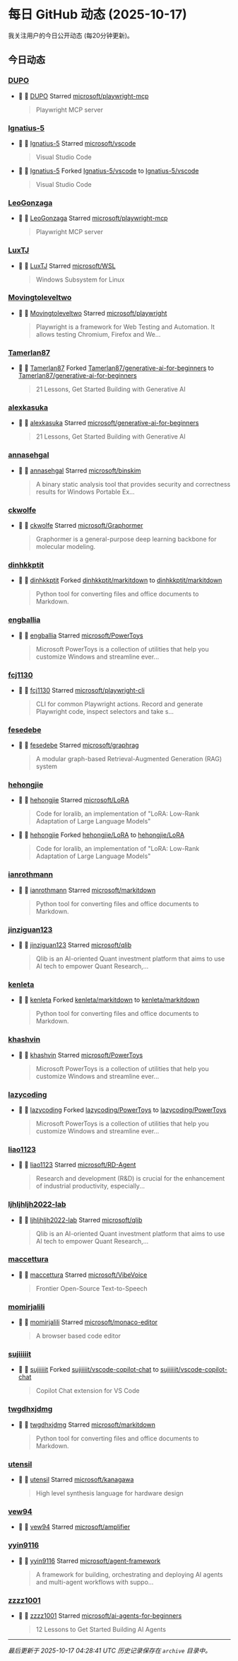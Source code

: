 # 每日 GitHub 动态 (2025-10-17)

我关注用户的今日公开动态 (每20分钟更新)。

## 今日动态

### [DUPO](https://github.com/DUPO)
- 🌟 👤 [DUPO](https://github.com/DUPO) Starred [microsoft/playwright-mcp](https://github.com/microsoft/playwright-mcp)
  > Playwright MCP server

### [Ignatius-5](https://github.com/Ignatius-5)
- 🌟 👤 [Ignatius-5](https://github.com/Ignatius-5) Starred [microsoft/vscode](https://github.com/microsoft/vscode)
  > Visual Studio Code
- 🍴 👤 [Ignatius-5](https://github.com/Ignatius-5) Forked [Ignatius-5/vscode](https://github.com/Ignatius-5/vscode) to [Ignatius-5/vscode](https://github.com/Ignatius-5/vscode)
  > Visual Studio Code

### [LeoGonzaga](https://github.com/LeoGonzaga)
- 🌟 👤 [LeoGonzaga](https://github.com/LeoGonzaga) Starred [microsoft/playwright-mcp](https://github.com/microsoft/playwright-mcp)
  > Playwright MCP server

### [LuxTJ](https://github.com/LuxTJ)
- 🌟 👤 [LuxTJ](https://github.com/LuxTJ) Starred [microsoft/WSL](https://github.com/microsoft/WSL)
  > Windows Subsystem for Linux

### [Movingtoleveltwo](https://github.com/Movingtoleveltwo)
- 🌟 👤 [Movingtoleveltwo](https://github.com/Movingtoleveltwo) Starred [microsoft/playwright](https://github.com/microsoft/playwright)
  > Playwright is a framework for Web Testing and Automation. It allows testing Chromium, Firefox and We...

### [Tamerlan87](https://github.com/Tamerlan87)
- 🍴 👤 [Tamerlan87](https://github.com/Tamerlan87) Forked [Tamerlan87/generative-ai-for-beginners](https://github.com/Tamerlan87/generative-ai-for-beginners) to [Tamerlan87/generative-ai-for-beginners](https://github.com/Tamerlan87/generative-ai-for-beginners)
  > 21 Lessons, Get Started Building with Generative AI 

### [alexkasuka](https://github.com/alexkasuka)
- 🌟 👤 [alexkasuka](https://github.com/alexkasuka) Starred [microsoft/generative-ai-for-beginners](https://github.com/microsoft/generative-ai-for-beginners)
  > 21 Lessons, Get Started Building with Generative AI 

### [annasehgal](https://github.com/annasehgal)
- 🌟 👤 [annasehgal](https://github.com/annasehgal) Starred [microsoft/binskim](https://github.com/microsoft/binskim)
  > A binary static analysis tool that provides security and correctness results for Windows Portable Ex...

### [ckwolfe](https://github.com/ckwolfe)
- 🌟 👤 [ckwolfe](https://github.com/ckwolfe) Starred [microsoft/Graphormer](https://github.com/microsoft/Graphormer)
  > Graphormer is a general-purpose deep learning backbone for molecular modeling.

### [dinhkkptit](https://github.com/dinhkkptit)
- 🍴 👤 [dinhkkptit](https://github.com/dinhkkptit) Forked [dinhkkptit/markitdown](https://github.com/dinhkkptit/markitdown) to [dinhkkptit/markitdown](https://github.com/dinhkkptit/markitdown)
  > Python tool for converting files and office documents to Markdown.

### [engballia](https://github.com/engballia)
- 🌟 👤 [engballia](https://github.com/engballia) Starred [microsoft/PowerToys](https://github.com/microsoft/PowerToys)
  > Microsoft PowerToys is a collection of utilities that help you customize Windows and streamline ever...

### [fcj1130](https://github.com/fcj1130)
- 🌟 👤 [fcj1130](https://github.com/fcj1130) Starred [microsoft/playwright-cli](https://github.com/microsoft/playwright-cli)
  > CLI for common Playwright actions. Record and generate Playwright code, inspect selectors and take s...

### [fesedebe](https://github.com/fesedebe)
- 🌟 👤 [fesedebe](https://github.com/fesedebe) Starred [microsoft/graphrag](https://github.com/microsoft/graphrag)
  > A modular graph-based Retrieval-Augmented Generation (RAG) system

### [hehongjie](https://github.com/hehongjie)
- 🌟 👤 [hehongjie](https://github.com/hehongjie) Starred [microsoft/LoRA](https://github.com/microsoft/LoRA)
  > Code for loralib, an implementation of "LoRA: Low-Rank Adaptation of Large Language Models"
- 🍴 👤 [hehongjie](https://github.com/hehongjie) Forked [hehongjie/LoRA](https://github.com/hehongjie/LoRA) to [hehongjie/LoRA](https://github.com/hehongjie/LoRA)
  > Code for loralib, an implementation of "LoRA: Low-Rank Adaptation of Large Language Models"

### [ianrothmann](https://github.com/ianrothmann)
- 🌟 👤 [ianrothmann](https://github.com/ianrothmann) Starred [microsoft/markitdown](https://github.com/microsoft/markitdown)
  > Python tool for converting files and office documents to Markdown.

### [jinziguan123](https://github.com/jinziguan123)
- 🌟 👤 [jinziguan123](https://github.com/jinziguan123) Starred [microsoft/qlib](https://github.com/microsoft/qlib)
  > Qlib is an AI-oriented Quant investment platform that aims to use AI tech to empower Quant Research,...

### [kenleta](https://github.com/kenleta)
- 🍴 👤 [kenleta](https://github.com/kenleta) Forked [kenleta/markitdown](https://github.com/kenleta/markitdown) to [kenleta/markitdown](https://github.com/kenleta/markitdown)
  > Python tool for converting files and office documents to Markdown.

### [khashvin](https://github.com/khashvin)
- 🌟 👤 [khashvin](https://github.com/khashvin) Starred [microsoft/PowerToys](https://github.com/microsoft/PowerToys)
  > Microsoft PowerToys is a collection of utilities that help you customize Windows and streamline ever...

### [lazycoding](https://github.com/lazycoding)
- 🍴 👤 [lazycoding](https://github.com/lazycoding) Forked [lazycoding/PowerToys](https://github.com/lazycoding/PowerToys) to [lazycoding/PowerToys](https://github.com/lazycoding/PowerToys)
  > Microsoft PowerToys is a collection of utilities that help you customize Windows and streamline ever...

### [liao1123](https://github.com/liao1123)
- 🌟 👤 [liao1123](https://github.com/liao1123) Starred [microsoft/RD-Agent](https://github.com/microsoft/RD-Agent)
  > Research and development (R&D) is crucial for the enhancement of industrial productivity, especially...

### [ljhljhljh2022-lab](https://github.com/ljhljhljh2022-lab)
- 🌟 👤 [ljhljhljh2022-lab](https://github.com/ljhljhljh2022-lab) Starred [microsoft/qlib](https://github.com/microsoft/qlib)
  > Qlib is an AI-oriented Quant investment platform that aims to use AI tech to empower Quant Research,...

### [maccettura](https://github.com/maccettura)
- 🌟 👤 [maccettura](https://github.com/maccettura) Starred [microsoft/VibeVoice](https://github.com/microsoft/VibeVoice)
  > Frontier Open-Source Text-to-Speech

### [momirjalili](https://github.com/momirjalili)
- 🌟 👤 [momirjalili](https://github.com/momirjalili) Starred [microsoft/monaco-editor](https://github.com/microsoft/monaco-editor)
  > A browser based code editor

### [sujiiiiit](https://github.com/sujiiiiit)
- 🍴 👤 [sujiiiiit](https://github.com/sujiiiiit) Forked [sujiiiiit/vscode-copilot-chat](https://github.com/sujiiiiit/vscode-copilot-chat) to [sujiiiiit/vscode-copilot-chat](https://github.com/sujiiiiit/vscode-copilot-chat)
  > Copilot Chat extension for VS Code

### [twgdhxjdmg](https://github.com/twgdhxjdmg)
- 🌟 👤 [twgdhxjdmg](https://github.com/twgdhxjdmg) Starred [microsoft/markitdown](https://github.com/microsoft/markitdown)
  > Python tool for converting files and office documents to Markdown.

### [utensil](https://github.com/utensil)
- 🌟 👤 [utensil](https://github.com/utensil) Starred [microsoft/kanagawa](https://github.com/microsoft/kanagawa)
  > High level synthesis language for hardware design

### [vew94](https://github.com/vew94)
- 🌟 👤 [vew94](https://github.com/vew94) Starred [microsoft/amplifier](https://github.com/microsoft/amplifier)

### [yyin9116](https://github.com/yyin9116)
- 🌟 👤 [yyin9116](https://github.com/yyin9116) Starred [microsoft/agent-framework](https://github.com/microsoft/agent-framework)
  > A framework for building, orchestrating and deploying AI agents and multi-agent workflows with suppo...

### [zzzz1001](https://github.com/zzzz1001)
- 🌟 👤 [zzzz1001](https://github.com/zzzz1001) Starred [microsoft/ai-agents-for-beginners](https://github.com/microsoft/ai-agents-for-beginners)
  > 12 Lessons to Get Started Building AI Agents


---
*最后更新于 2025-10-17 04:28:41 UTC*
*历史记录保存在 `archive` 目录中。*
